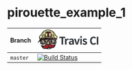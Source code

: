 # pirouette_example_1

Branch|[![Travis CI logo](TravisCI.png)](https://travis-ci.org)
---|---
`master`|[![Build Status](https://travis-ci.org/richelbilderbeek/pirouette_example_1.svg?branch=master)](https://travis-ci.org/richelbilderbeek/pirouette_example_1)
